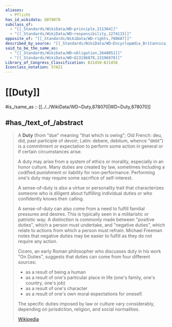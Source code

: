 ```yaml
---
aliases:
  - Pflicht
has_id_wikidata: Q878070
subclass_of:
  - "[[_Standards/WikiData/WD~principle,211364]]"
  - "[[_Standards/WikiData/WD~responsibility,1274115]]"
opposite_of: "[[_Standards/WikiData/WD~rights,780687]]"
described_by_source: "[[_Standards/WikiData/WD~Encyclopædia_Britannica_11th_edition,867541]]"
said_to_be_the_same_as:
  - "[[_Standards/WikiData/WD~obligation,2648051]]"
  - "[[_Standards/WikiData/WD~Q13196878,13196878]]"
Library_of_Congress_Classification: BJ1450-BJ1458
Iconclass_notation: 57A21
---
```


# [[Duty]] 

#is_/same_as :: [[../../WikiData/WD~Duty,878070|WD~Duty,878070]] 

## #has_/text_of_/abstract 

> A **Duty** (from "due" meaning "that which is owing"; Old French: deu, did, past participle of devoir; 
> Latin: debere, debitum, whence "debt") is a commitment 
> or expectation to perform some action in general or if certain circumstances arise. 
> 
> A duty may arise from a system of ethics or morality, especially in an honor culture. 
> Many duties are created by law, 
> sometimes including a codified punishment or liability for non-performance. 
> Performing one's duty may require some sacrifice of self-interest.
>
> A sense-of-duty is also a virtue or personality trait 
> that characterizes someone who is diligent about fulfilling individual duties 
> or who confidently knows their calling. 
> 
> A sense-of-duty can also come from a need to fulfill familial pressures and desires. 
> This is typically seen in a militaristic or patriotic way. 
> A distinction is commonly made between "positive duties", which a person must undertake, 
> and "negative duties", which relate to actions from which a person must refrain. 
> Michael Freeman notes that negative duties may be easier to fulfill as they do not require any action.
>
> Cicero, an early Roman philosopher who discusses duty in his work "On Duties", 
> suggests that duties can come from four different sources:
> - as a result of being a human
> - as a result of one's particular place in life (one's family, one's country, one's job)
> - as a result of one's character
> - as a result of one's own moral expectations for oneself.
>
> The specific duties imposed by law or culture vary considerably, 
> depending on jurisdiction, religion, and social normalities.
>
> [Wikipedia](https://en.wikipedia.org/wiki/Duty) 

